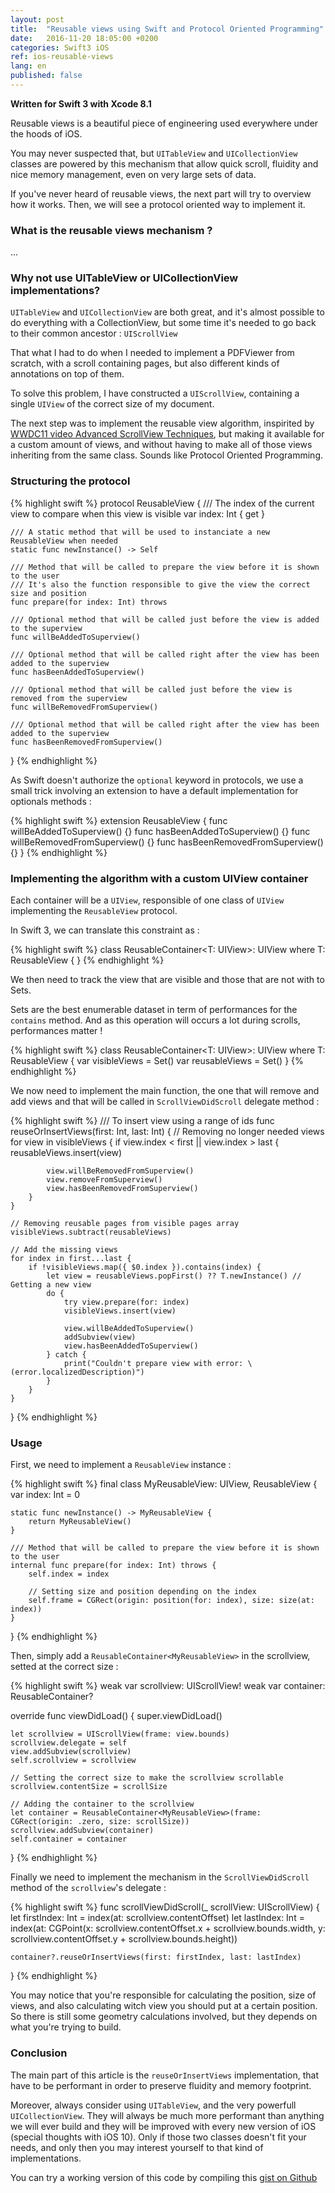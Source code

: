 ```yaml
---
layout: post
title:  "Reusable views using Swift and Protocol Oriented Programming"
date:   2016-11-20 18:05:00 +0200
categories: Swift3 iOS
ref: ios-reusable-views
lang: en
published: false
---
```


**Written for Swift 3 with Xcode 8.1**

Reusable views is a beautiful piece of engineering used everywhere under the hoods of iOS.

You may never suspected that, but `UITableView` and `UICollectionView` classes are powered by this mechanism that allow quick scroll, fluidity and nice memory management, even on very large sets of data.

If you've never heard of reusable views, the next part will try to overview how it works. Then, we will see a protocol oriented way to implement it.

### What is the reusable views mechanism ?

...

### Why not use UITableView or UICollectionView implementations?

`UITableView` and `UICollectionView` are both great, and it's almost possible to do everything with a CollectionView, but some time it's needed to go back to their common ancestor : `UIScrollView`

That what I had to do when I needed to implement a PDFViewer from scratch, with a scroll containing pages, but also different kinds of annotations on top of them.

To solve this problem, I have constructed a `UIScrollView`, containing a single `UIView` of the correct size of my document.

The next step was to implement the reusable view algorithm, inspirited by [WWDC11 video Advanced ScrollView Techniques][wwdc11], but making it available for a custom amount of views, and without having to make all of those views inheriting from the same class. Sounds like Protocol Oriented Programming.

### Structuring the protocol

{% highlight swift %}
protocol ReusableView {
    /// The index of the current view to compare when this view is visible
    var index: Int { get }

    /// A static method that will be used to instanciate a new ReusableView when needed
    static func newInstance() -> Self

    /// Method that will be called to prepare the view before it is shown to the user
    /// It's also the function responsible to give the view the correct size and position
    func prepare(for index: Int) throws

    /// Optional method that will be called just before the view is added to the superview
    func willBeAddedToSuperview()

    /// Optional method that will be called right after the view has been added to the superview
    func hasBeenAddedToSuperview()

    /// Optional method that will be called just before the view is removed from the superview
    func willBeRemovedFromSuperview()

    /// Optional method that will be called right after the view has been added to the superview
    func hasBeenRemovedFromSuperview()
}
{% endhighlight %}

As Swift doesn't authorize the `optional` keyword in protocols, we use a small trick involving an extension to have a default implementation for optionals methods :

{% highlight swift %}
extension ReusableView {
    func willBeAddedToSuperview() {}
    func hasBeenAddedToSuperview() {}
    func willBeRemovedFromSuperview() {}
    func hasBeenRemovedFromSuperview() {}
}
{% endhighlight %}

### Implementing the algorithm with a custom UIView container

Each container will be a `UIView`, responsible of one class of `UIView` implementing the `ReusableView` protocol.

In Swift 3, we can translate this constraint as :

{% highlight swift %}
class ReusableContainer<T: UIView>: UIView where T: ReusableView {
}
{% endhighlight %}

We then need to track the view that are visible and those that are not with to Sets.

Sets are the best enumerable dataset in term of performances for the `contains` method. And as this operation will occurs a lot during scrolls, performances matter !

{% highlight swift %}
class ReusableContainer<T: UIView>: UIView where T: ReusableView {
    var visibleViews = Set<T>()
    var reusableViews = Set<T>()
}
{% endhighlight %}

We now need to implement the main function, the one that will remove and add views
and that will be called in `ScrollViewDidScroll` delegate method :

{% highlight swift %}
/// To insert view using a range of ids
func reuseOrInsertViews(first: Int, last: Int) {
    // Removing no longer needed views
    for view in visibleViews {
        if view.index < first || view.index > last {
            reusableViews.insert(view)

            view.willBeRemovedFromSuperview()
            view.removeFromSuperview()
            view.hasBeenRemovedFromSuperview()
        }
    }

    // Removing reusable pages from visible pages array
    visibleViews.subtract(reusableViews)

    // Add the missing views
    for index in first...last {
        if !visibleViews.map({ $0.index }).contains(index) {
            let view = reusableViews.popFirst() ?? T.newInstance() // Getting a new view
            do {
                try view.prepare(for: index)
                visibleViews.insert(view)

                view.willBeAddedToSuperview()
                addSubview(view)
                view.hasBeenAddedToSuperview()
            } catch {
                print("Couldn't prepare view with error: \(error.localizedDescription)")
            }
        }
    }
}
{% endhighlight %}

### Usage

First, we need to implement a `ReusableView` instance :

{% highlight swift %}
final class MyReusableView: UIView, ReusableView {
    var index: Int = 0

    static func newInstance() -> MyReusableView {
        return MyReusableView()
    }

    /// Method that will be called to prepare the view before it is shown to the user
    internal func prepare(for index: Int) throws {
        self.index = index

        // Setting size and position depending on the index
        self.frame = CGRect(origin: position(for: index), size: size(at: index))
    }
}
{% endhighlight %}

Then, simply add a `ReusableContainer<MyReusableView>` in the scrollview, setted at the correct size :

{% highlight swift %}
weak var scrollview: UIScrollView!
weak var container: ReusableContainer<MyReusableView>?

override func viewDidLoad() {
    super.viewDidLoad()

    let scrollview = UIScrollView(frame: view.bounds)
    scrollview.delegate = self
    view.addSubview(scrollview)
    self.scrollview = scrollview

    // Setting the correct size to make the scrollview scrollable
    scrollview.contentSize = scrollSize

    // Adding the container to the scrollview
    let container = ReusableContainer<MyReusableView>(frame: CGRect(origin: .zero, size: scrollSize))
    scrollview.addSubview(container)
    self.container = container
}
{% endhighlight %}

Finally we need to implement the mechanism in the `ScrollViewDidScroll` method of the `scrollview`'s delegate :

{% highlight swift %}
func scrollViewDidScroll(_ scrollView: UIScrollView) {
    let firstIndex: Int = index(at: scrollview.contentOffset)
    let lastIndex: Int = index(at: CGPoint(x: scrollview.contentOffset.x + scrollview.bounds.width, y: scrollview.contentOffset.y + scrollview.bounds.height))

    container?.reuseOrInsertViews(first: firstIndex, last: lastIndex)
}
{% endhighlight %}

You may notice that you're responsible for calculating the position, size of views,
and also calculating witch view you should put at a certain position.
So there is still some geometry calculations involved, but they depends on what you're trying to build.

### Conclusion

The main part of this article is the `reuseOrInsertViews` implementation, that have to be
performant in order to preserve fluidity and memory footprint.

Moreover, always consider using `UITableView`, and the very powerfull `UICollectionView`. They will always be much more performant than anything we will ever build and they will be improved with every new version of iOS (special thoughts with iOS 10).
Only if those two classes doesn't fit your needs, and only then you may interest yourself to that kind of implementations.

You can try a working version of this code by compiling this [gist on Github][gist]

[wwdc11]: https://developer.apple.com/videos/play/wwdc2011/104/
[gist]: https://gist.github.com/Dean151/122c8d2eb2b49a325e8ba5a46e3eff8a
